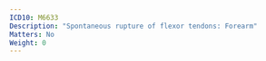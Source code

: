 ```yaml
---
ICD10: M6633
Description: "Spontaneous rupture of flexor tendons: Forearm"
Matters: No
Weight: 0
---
```


